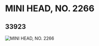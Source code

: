 # MINI HEAD, NO. 2266
## 33923
![MINI HEAD, NO. 2266](https://lc-www-live-s.legocdn.com/media/bricks/5/2/6192202.jpg)